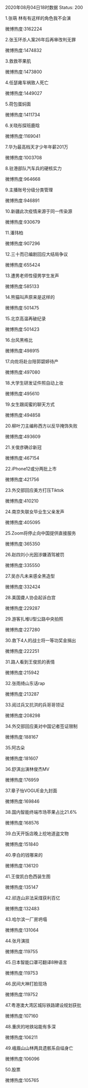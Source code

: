 2020年08月04日18时数据
Status: 200

1.张萌 林有有这样的角色我不会演

微博热度:3162224

2.张玉环杀人案26年后再审改判无罪

微博热度:1474832

3.救救苹果肌

微博热度:1473800

4.任瑟雍车祸致人死亡

微博热度:1449027

5.荷包蛋焖面

微博热度:1411734

6.关晓彤探班鹿晗

微博热度:1169041

7.华为最高档天才少年年薪201万

微博热度:1003708

8.驻港部队汽车兵的硬核实力

微博热度:964668

9.主播账号分级分类管理

微博热度:946891

10.新疆此次疫情来源于同一传染源

微博热度:930679

11.潘玮柏

微博热度:907296

12.三十而已编剧回应大结局争议

微博热度:655424

13.遭男老师性侵男学生发声

微博热度:585133

14.熊猫叫声原来是这样的

微博热度:501475

15.北京高温再破纪录

微博热度:501423

16.台风黑格比

微博热度:498915

17.向佐将赴台陪郭碧婷待产

微博热度:497080

18.大学生研发证件照自动上妆

微博热度:495610

19.女生跟闺蜜的聊天方式

微博热度:494858

20.柳叶刀主编称西方以反华掩饰失败

微博热度:493609

21.关俊彦确诊新冠

微博热度:467154

22.iPhone12或分两批上市

微博热度:421756

23.外交部回应美方打压Tiktok

微博热度:410210

24.南京失联女毕业生父亲发声

微博热度:405095

25.Zoom将停止向中国提供直接服务

微博热度:365350

26.赵四刘小光因涉嫌酒驾被罚

微博热度:335550

27.吴亦凡未来感全黑造型

微博热度:332424

28.美国聋人协会起诉白宫

微博热度:229287

29.游客扎堆U型公路中央拍照

微博热度:227280

30.救下4人的战士将一等功奖金捐出

微博热度:222251

31.路人看到王俊凯的表情

微博热度:215942

32.张雨绮山东话rap

微博热度:213287

33.阅过兵又抗洪的兵哥哥领证

微博热度:208298

34.外交部回应美对中国记者签证限制

微博热度:188167

35.阿古朵

微博热度:181607

36.舒淇出演林俊杰MV

微博热度:176959

37.章子怡VOGUE金九封面

微博热度:169846

38.国内智能终端市场苹果占比21.6%

微博热度:168576

39.白天开饭店晚上挖地道盗文物

微博热度:151840

40.李白的钱哪来的

微博热度:136120

41.王俊凯白色西装生图

微博热度:135147

42.祁连山非法采煤获利百亿

微博热度:132483

43.哈尔滨一厂房坍塌

微博热度:131064

44.张月演技

微博热度:119755

45.日本智能口罩可翻译8种语言

微博热度:119753

46.民间大神打脸现场

微博热度:119752

47.粤港澳大湾区城际铁路建设规划获批

微博热度:107160

48.重庆的地铁站能有多深

微博热度:106211

49.峨眉山山林两具遗骸系自缢身亡

微博热度:106096

50.股票

微博热度:105765

